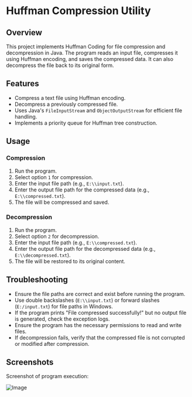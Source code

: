 # Huffman Compression Utility

## Overview
This project implements Huffman Coding for file compression and decompression in Java. The program reads an input file, compresses it using Huffman encoding, and saves the compressed data. It can also decompress the file back to its original form.

## Features
- Compress a text file using Huffman encoding.
- Decompress a previously compressed file.
- Uses Java's `FileInputStream` and `ObjectOutputStream` for efficient file handling.
- Implements a priority queue for Huffman tree construction.

## Usage
### **Compression**
1. Run the program.
2. Select option `1` for compression.
3. Enter the input file path (e.g., `E:\\input.txt`).
4. Enter the output file path for the compressed data (e.g., `E:\\compressed.txt`).
5. The file will be compressed and saved.

### **Decompression**
1. Run the program.
2. Select option `2` for decompression.
3. Enter the input file path (e.g., `E:\\compressed.txt`).
4. Enter the output file path for the decompressed data (e.g., `E:\\decompressed.txt`).
5. The file will be restored to its original content.

## Troubleshooting
- Ensure the file paths are correct and exist before running the program.
- Use double backslashes (`E:\\input.txt`) or forward slashes (`E:/input.txt`) for file paths in Windows.
- If the program prints "File compressed successfully!" but no output file is generated, check the exception logs.
- Ensure the program has the necessary permissions to read and write files.
- If decompression fails, verify that the compressed file is not corrupted or modified after compression.

## Screenshots
Screenshot of program execution:

![Image](https://github.com/user-attachments/assets/0d2a7044-d29e-4431-ab3f-48f6259636d6)

